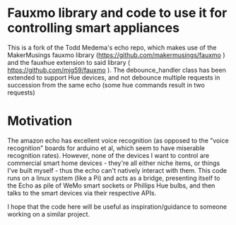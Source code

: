 # Fauxmo library and code to use it for controlling smart appliances

This is a fork of the Todd Medema's echo repo, which makes use of the MakerMusings fauxmo library (https://github.com/makermusings/fauxmo ) and the fauxhue extension to said library ( https://github.com/mjg59/fauxmo ). The debounce_handler class has been extended to support Hue devices, and not debounce multiple requests in succession from the same echo (some hue commands result in two requests)



# Motivation
The amazon echo has excellent voice recognition (as opposed to the "voice recognition" boards for arduino et al, which seem to have miserable recognition rates). However, none of the devices I want to control are commercial smart home devices - they're all either niche items, or things I've built myself - thus the echo can't natively interact with them. This code runs on a linux system (like a Pi) and acts as a bridge, presenting itself to the Echo as pile of WeMo smart sockets or Phillips Hue bulbs, and then talks to the smart devices via their respective APIs. 

I hope that the code here will be useful as inspiration/guidance to someone working on a similar project. 
